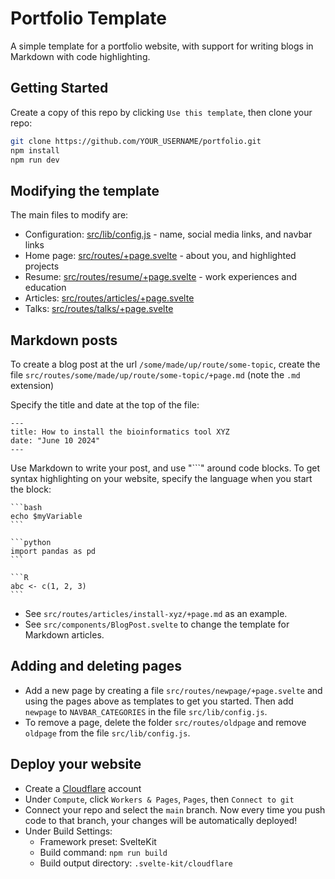 # Portfolio Template

A simple template for a portfolio website, with support for writing blogs in Markdown with code highlighting.

## Getting Started

Create a copy of this repo by clicking `Use this template`, then clone your repo:

```bash
git clone https://github.com/YOUR_USERNAME/portfolio.git
npm install
npm run dev
```

## Modifying the template

The main files to modify are:

- Configuration: [src/lib/config.js](./src/lib/config.js) - name, social media links, and navbar links
- Home page: [src/routes/+page.svelte](./src/routes/+page.svelte) - about you, and highlighted projects
- Resume: [src/routes/resume/+page.svelte](./src/routes/resume/+page.svelte) - work experiences and education
- Articles: [src/routes/articles/+page.svelte](./src/routes/articles/+page.svelte)
- Talks: [src/routes/talks/+page.svelte](./src/routes/talks/+page.svelte)

## Markdown posts

To create a blog post at the url `/some/made/up/route/some-topic`, create the file `src/routes/some/made/up/route/some-topic/+page.md` (note the `.md` extension)

Specify the title and date at the top of the file:

```
---
title: How to install the bioinformatics tool XYZ
date: "June 10 2024"
---
```

Use Markdown to write your post, and use "```" around code blocks. To get syntax highlighting on your website, specify the language when you start the block:

````
```bash
echo $myVariable
```

```python
import pandas as pd
```

```R
abc <- c(1, 2, 3)
```
````

- See `src/routes/articles/install-xyz/+page.md` as an example.
- See `src/components/BlogPost.svelte` to change the template for Markdown articles.

## Adding and deleting pages

- Add a new page by creating a file `src/routes/newpage/+page.svelte` and using the pages above as templates to get you started. Then add `newpage` to `NAVBAR_CATEGORIES` in the file `src/lib/config.js`.
- To remove a page, delete the folder `src/routes/oldpage` and remove `oldpage` from the file `src/lib/config.js`.

## Deploy your website

- Create a [Cloudflare](https://cloudflare.com) account
- Under `Compute`, click `Workers & Pages`, `Pages`, then `Connect to git`
- Connect your repo and select the `main` branch. Now every time you push code to that branch, your changes will be automatically deployed!
- Under Build Settings:
  - Framework preset: SvelteKit
  - Build command: `npm run build`
  - Build output directory: `.svelte-kit/cloudflare`
